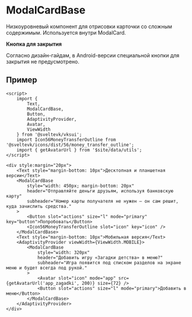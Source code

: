 # ModalCardBase

Низкоуровневый компонент для отрисовки карточки со сложным содержимым. Используется внутри ModalCard.

**Кнопка для закрытия**

Согласно дизайн-гайдам, в Android-версии специальной кнопки для закрытия не предусмотрено.

## Пример

```svelte mini
<script>
	import {
		Text,
		ModalCardBase,
		Button,
		AdaptivityProvider,
		Avatar,
		ViewWidth
	} from '@sveltevk/vksui';
	import Icon56MoneyTransferOutline from '@sveltevk/icons/dist/56/money_transfer_outline';
	import { getAvatarUrl } from '$site/data/utils';
</script>

<div style:margin="20px">
	<Text style="margin-bottom: 10px">Десктопная и планшетная версии</Text>
	<ModalCardBase
		style="width: 450px; margin-bottom: 20px"
		header="Отправляйте деньги друзьям, используя банковскую карту"
		subheader="Номер карты получателя не нужен — он сам решит, куда зачислить средства."
	>
		<Button slot="actions" size="l" mode="primary" key="button">Попробовать</Button>
		<Icon56MoneyTransferOutline slot="icon" key="icon" />
	</ModalCardBase>
	<Text style="margin-bottom: 10px">Мобильная версия</Text>
	<AdaptivityProvider viewWidth={ViewWidth.MOBILE}>
		<ModalCardBase
			style="width: 320px"
			header="Добавить игру «Загадки детства» в меню?"
			subheader="Игра появится под списком разделов на экране меню и будет всегда под рукой."
		>
			<Avatar slot="icon" mode="app" src={getAvatarUrl('app_zagadki', 200)} size={72} />
			<Button slot="actions" size="l" mode="primary">Добавить в меню</Button>
		</ModalCardBase>
	</AdaptivityProvider>
</div>
```
